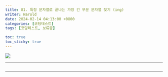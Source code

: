 ```yaml
---
title: 81. 특정 문자열로 끝나는 가장 긴 부분 문자열 찾기 (ing)
writer: Harold
date: 2024-02-14 04:13:00 +0800
categories: [코딩테스트]
tags: [코딩테스트, 보류중]

toc: true
toc_sticky: true
---
```

![](https://velog.velcdn.com/images/haroldfromk/post/b4748ecc-e7be-4c4b-ab20-743a4975760b/image.png)

---
```swift

```

---